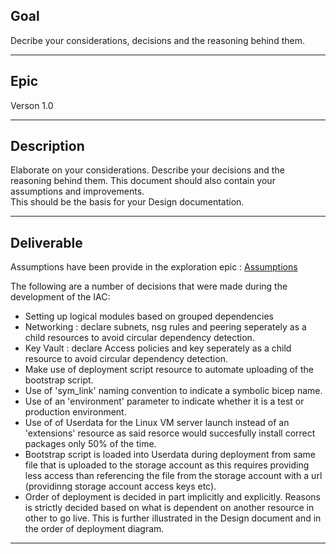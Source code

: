 ## Goal
Decribe your considerations, decisions and the reasoning behind them. 

---
## Epic
Verson 1.0 

---
## Description
Elaborate on your considerations. Describe your decisions and the reasoning behind them. This document should also contain your assumptions and improvements.  
This should be the basis for your Design documentation.  

---
## Deliverable

Assumptions have been provide in the exploration epic : [Assumptions](../Exploration/02_Assumptions.md)

The following are a number of decisions that were made during the development of the IAC:  
-   Setting up logical modules based on grouped dependencies
-   Networking : declare subnets, nsg rules and peering seperately as a child resources to avoid circular dependency detection.
-   Key Vault : declare Access policies and key seperately as a child resource to avoid circular dependency detection.
-   Make use of deployment script resource to automate uploading of the bootstrap script.
-   Use of 'sym_link' naming convention to indicate a symbolic bicep name.
-   Use of an 'environment' parameter to indicate whether it is a test or production environment.
-   Use of of Userdata for the Linux VM server launch instead of an 'extensions' resource as said resorce would
    succesfully install correct packages only 50% of the time.
-   Bootstrap script is loaded into Userdata during deployment from same file that is uploaded to the storage account as this 
    requires providing less access than referencing the file from the storage account with a url (providinng storage account access keys etc).
-   Order of deployment is decided in part implicitly and explicitly. Reasons is strictly decided based on what is dependent on
    another resource in other to go live. This is further illustrated in the Design document and in the order of deployment diagram.

---